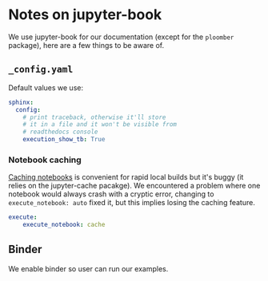 # Notes on jupyter-book

We use jupyter-book for our documentation (except for the `ploomber` package), here are a few things to  be aware of.

## `_config.yaml`

Default values we use:

```yaml
sphinx:
  config:
    # print traceback, otherwise it'll store
    # it in a file and it won't be visible from
    # readthedocs console
    execution_show_tb: True
```

### Notebook caching

[Caching notebooks](https://jupyterbook.org/en/stable/content/execute.html#trigger-notebook-execution) is convenient for rapid local builds but it's buggy (it relies on the jupyter-cache pacakge). We encountered a problem where one notebook would always crash with a cryptic error, changing to `execute_notebook: auto` fixed it, but this implies losing the caching feature.

```yaml
execute:
    execute_notebook: cache
```

## Binder

We enable binder so user can run our examples.